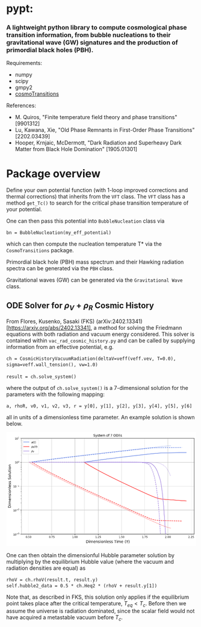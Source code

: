 # pypt:
### A lightweight python library to compute cosmological phase transition information, from bubble nucleations to their gravitational wave (GW) signatures and the production of primordial black holes (PBH).

Requirements:
* numpy
* scipy
* gmpy2
* [cosmoTransitions](https://github.com/clwainwright/CosmoTransitions/tree/master)


References:
* M. Quiros, "Finite temperature field theory and phase transitions"
 [9901312]
* Lu, Kawana, Xie, "Old Phase Remnants in First-Order Phase Transitions" [2202.03439]
* Hooper, Krnjaic, McDermott, "Dark Radiation and Superheavy Dark Matter from Black Hole Domination" [1905.01301]


# Package overview
Define your own potential function (with 1-loop improved corrections and thermal corrections) that inherits from the ```VFT``` class. The ```VFT``` class has a method ```get_Tc()``` to search for the critical phase transition temperature of your potential.

One can then pass this potential into ```BubbleNucleation``` class via
```
bn = BubbleNucleation(my_eff_potential)
```
which can then compute the nucleation temperature T\* via the ```CosmoTransitions``` package. 


Primordial black hole (PBH) mass spectrum and their Hawking radiation spectra can be generated via the ```PBH``` class.

Gravitational waves (GW) can be generated via the ```Gravitational Wave``` class.


## ODE Solver for $\rho_V + \rho_R$ Cosmic History
From Flores, Kusenko, Sasaki (FKS) (arXiv:2402.13341)[https://arxiv.org/abs/2402.13341], a method for solving the Friedmann equations with both radiation and vacuum energy considered. This solver is contained within ```vac_rad_cosmic_history.py``` and can be called by supplying information from an
effective potential, e.g.
```
ch = CosmicHistoryVacuumRadiation(deltaV=veff(veff.vev, T=0.0), sigma=veff.wall_tension(), vw=1.0)

result = ch.solve_system()
```

where the output of ```ch.solve_system()``` is a 7-dimensional solution for the parameters with the following mapping:
```
a, rhoR, v0, v1, v2, v3, r = y[0], y[1], y[2], y[3], y[4], y[5], y[6]
```
all in units of a dimensionless time parameter. An example solution is shown below.

![Cosmic history from 7 ODE's](img/cosmic_history_example_7ode.png "Coupled ODE Solver for Radiation and Vacuum energy domination")

One can then obtain the dimensionful Hubble parameter solution by multiplying by the equilibrium Hubble value (where the vacuum and radiation densities are equal) as
```
rhoV = ch.rhoV(result.t, result.y)
self.hubble2_data = 0.5 * ch.Heq2 * (rhoV + result.y[1])
```
Note that, as described in FKS, this solution only applies if the equilibrium point takes place after the critical temperature, $T_{eq} < T_c$. Before then we assume the universe is radiation dominated, since the scalar field would not have acquired a metastable vacuum before $T_c$.

